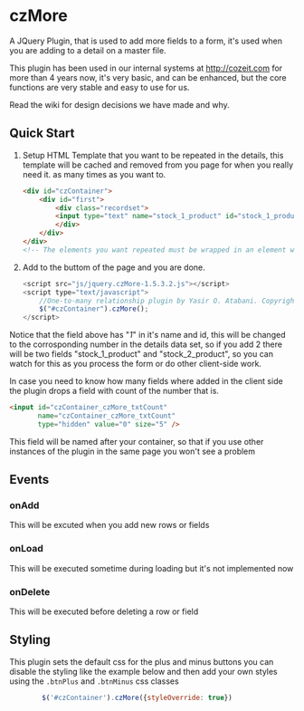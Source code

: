 czMore
======

A JQuery Plugin, that is used to add more fields to a form, it's used when you are adding to a detail on a master file.

This plugin has been used in our internal systems at http://cozeit.com for more than 4 years now, it's very basic, and can be enhanced, but the core functions are very stable and easy to use for us.

Read the wiki for design decisions we have made and why.

## Quick Start

1. Setup HTML Template that you want to be repeated in the details, this template will be cached and removed from you page for when you really need it. as many times as you want to.

	```html
	<div id="czContainer">
		<div id="first">
			<div class="recordset">
			<input type="text" name="stock_1_product" id="stock_1_product" />
			</div>
		</div>
	</div>
	<!-- The elements you want repeated must be wrapped in an element with id="recordset" which needs to have a parent element with id="recordset".-->
	```

2. Add to the buttom of the page and you are done.

	```javascript
	<script src="js/jquery.czMore-1.5.3.2.js"></script>
	<script type="text/javascript">
		//One-to-many relationship plugin by Yasir O. Atabani. Copyrights Reserved.
		$("#czContainer").czMore();
	</script>
	```


Notice that the field above has "_1_" in it's name and id, this will be changed to the corrosponding number in the details data set, so if you add 2 there will be two fields "stock_1_product" and "stock_2_product", so you can watch for this as you process the form or do other client-side work.

In case you need to know how many fields where added in the client side the plugin drops a field with count of the number that is.

```html
<input id="czContainer_czMore_txtCount"
	   name="czContainer_czMore_txtCount"
	   type="hidden" value="0" size="5" />
```

This field will be named after your container, so that if you use other instances of the plugin in the same page you won't see a problem

## Events

### onAdd
  This will be excuted when you add new rows or fields
### onLoad
  This will be executed sometime during loading but it's not implemented now
### onDelete
  This will be executed before deleting a row or field

## Styling
  This plugin sets the default css for the plus and minus buttons you can disable
  the styling like the example below and  then add your own styles using the
`.btnPlus` and `.btnMinus` css classes

```javascript
		$('#czContainer').czMore({styleOverride: true})
```
